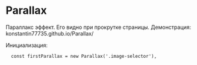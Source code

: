 # Parallax

Параллакс эффект. Его видно при прокрутке страницы.
Демонстрация: konstantin77735.github.io/Parallax/ 

Инициализация:
``` 
  const firstParallax = new Parallax('.image-selector'),
```
